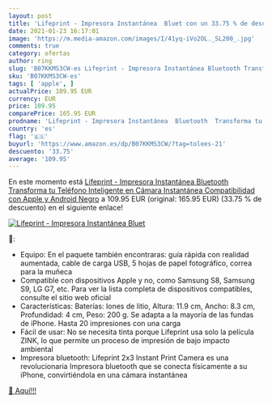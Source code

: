 ```yaml
---
layout: post
title: 'Lifeprint - Impresora Instantánea  Bluet con un 33.75 % de descuento'
date: 2021-01-23 16:17:01
image: 'https://m.media-amazon.com/images/I/41yq-iVo2OL._SL200_.jpg'
comments: true
category: ofertas
author: ring
slug: 'B07KKMS3CW-es Lifeprint - Impresora Instantánea Bluetooth Transforma tu...'
sku: 'B07KKMS3CW-es'
tags: [ 'apple', ]
actualPrice: 109.95 EUR
currency: EUR
price: 109.95
comparePrice: 165.95 EUR
prodname: 'Lifeprint - Impresora Instantánea  Bluetooth  Transforma tu Teléfono Inteligente en Cámara Instantánea  Compatibilidad con Apple y Android  Negro'
country: 'es'
flag: '🇪🇸'
buyurl: 'https://www.amazon.es/dp/B07KKMS3CW/?tag=tolees-21'
descuento: '33.75'
average: '109.95'
---
```


En este momento está [Lifeprint - Impresora Instantánea  Bluetooth  Transforma tu Teléfono Inteligente en Cámara Instantánea  Compatibilidad con Apple y Android  Negro](https://www.amazon.es/dp/B07KKMS3CW/?tag=tolees-21) a 109.95 EUR (original: 165.95 EUR) (33.75 %  de descuento) en el siguiente enlace!

[![Lifeprint - Impresora Instantánea  Bluet](https://m.media-amazon.com/images/I/41yq-iVo2OL._SL200_.jpg)](https://www.amazon.es/dp/B07KKMS3CW/?tag=tolees-21)

🔎:

- Equipo: En el paquete también encontraras: guía rápida con realidad aumentada, cable de carga USB, 5 hojas de papel fotográfico, correa para la muñeca
- Compatible con dispositivos Apple y no, como Samsung S8, Samsung S9, LG G7, etc. Para ver la lista completa de dispositivos compatibles, consulte el sitio web oficial
- Características: Baterías: Iones de litio, Altura: 11.9 cm, Ancho: 8.3 cm, Profundidad: 4 cm, Peso: 200 g. Se adapta a la mayoría de las fundas de iPhone. Hasta 20 impresiones con una carga
- Fácil de usar: No se necesita tinta porque Lifeprint usa solo la película ZINK, lo que permite un proceso de impresión de bajo impacto ambiental
- Impresora bluetooth: Lifeprint 2x3 Instant Print Camera es una revolucionaria Impresora bluetooth que se conecta físicamente a su iPhone, convirtiéndola en una cámara instantánea

[🛒 Aquí!!!](https://www.amazon.es/dp/B07KKMS3CW/?tag=tolees-21)
